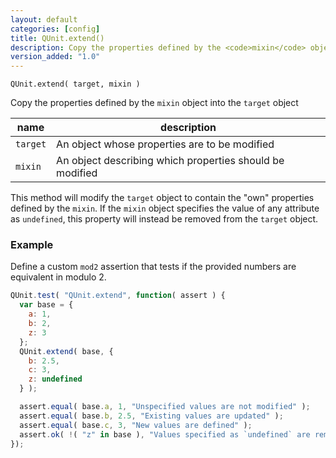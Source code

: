 ```yaml
---
layout: default
categories: [config]
title: QUnit.extend()
description: Copy the properties defined by the <code>mixin</code> object into the <code>target</code> object.
version_added: "1.0"
---
```


`QUnit.extend( target, mixin )`

Copy the properties defined by the `mixin` object into the `target` object

| name               | description                          |
|--------------------|--------------------------------------|
| `target`           | An object whose properties are to be modified |
| `mixin`            | An object describing which properties should be modified |

This method will modify the `target` object to contain the "own" properties defined by the `mixin`. If the `mixin` object specifies the value of any attribute as `undefined`, this property will instead be removed from the `target` object.

### Example

Define a custom `mod2` assertion that tests if the provided numbers are equivalent in modulo 2.

```js
QUnit.test( "QUnit.extend", function( assert ) {
  var base = {
    a: 1,
    b: 2,
    z: 3
  };
  QUnit.extend( base, {
    b: 2.5,
    c: 3,
    z: undefined
  } );

  assert.equal( base.a, 1, "Unspecified values are not modified" );
  assert.equal( base.b, 2.5, "Existing values are updated" );
  assert.equal( base.c, 3, "New values are defined" );
  assert.ok( !( "z" in base ), "Values specified as `undefined` are removed" );
});
```
